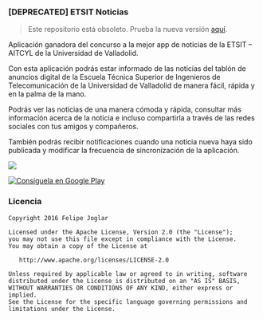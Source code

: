 ### [DEPRECATED] ETSIT Noticias

> Este repositorio está obsoleto. Prueba la nueva versión [aquí][3].

Aplicación ganadora del concurso a la mejor app de noticias de la ETSIT – AITCYL de la Universidad de Valladolid.

Con esta aplicación podrás estar informado de las noticias del tablón de anuncios digital de la Escuela Técnica Superior de Ingenieros de Telecomunicación de la Universidad de Valladolid de manera fácil, rápida y en la palma de la mano.

Podrás ver las noticias de una manera cómoda y rápida, consultar más información acerca de la noticia e incluso compartirla a través de las redes sociales con tus amigos y compañeros.

También podrás recibir notificaciones cuando una noticia nueva haya sido publicada y modificar la frecuencia de sincronización de la aplicación.

![](https://github.com/fjoglar/ETSIT-Noticias/blob/master/ETSIT-Noticias.png)

[![Consíguela en Google Play][2]][1]

### Licencia

```
Copyright 2016 Felipe Joglar

Licensed under the Apache License, Version 2.0 (the "License");
you may not use this file except in compliance with the License.
You may obtain a copy of the License at

   http://www.apache.org/licenses/LICENSE-2.0

Unless required by applicable law or agreed to in writing, software
distributed under the License is distributed on an "AS IS" BASIS,
WITHOUT WARRANTIES OR CONDITIONS OF ANY KIND, either express or implied.
See the License for the specific language governing permissions and
limitations under the License.
```

[1]: https://play.google.com/store/apps/details?id=com.fjoglar.etsitnoticias
[2]: https://github.com/fjoglar/ETSIT-Noticias/blob/master/google-play-badge.png (Consíguela en Google Play)
[3]: https://github.com/fjoglar/ETSIT-News
